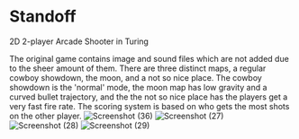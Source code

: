 # Standoff
2D 2-player Arcade Shooter in Turing

The original game contains image and sound files which are not added due to the sheer amount of them. There are three distinct maps, a regular cowboy showdown, the moon, and a not so nice place. The cowboy showdown is the 'normal' mode, the moon map has low gravity and a curved bullet trajectory, and the the not so nice place has the players get a very fast fire rate. The scoring system is based on who gets the most shots on the other player.
![Screenshot (36)](https://user-images.githubusercontent.com/132171741/235382189-b892e51c-22ce-4d34-bd07-2c7882a6b5a5.png)
![Screenshot (27)](https://user-images.githubusercontent.com/132171741/235382197-f9174b35-872a-4c8d-9188-b15a55cdabd7.png)
![Screenshot (28)](https://user-images.githubusercontent.com/132171741/235382200-c7198e76-7fb3-41da-ac82-860a94d77a6c.png)
![Screenshot (29)](https://user-images.githubusercontent.com/132171741/235382203-7b3fe3b1-e7f9-4b59-86a3-712a951cec4b.png)
